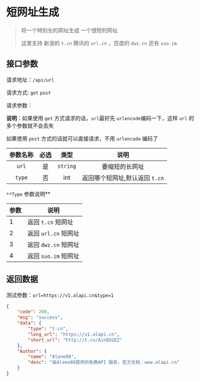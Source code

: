 # 短网址生成

> 将一个特别长的网址生成 一个很短的网址
>
> 这里支持 新浪的 `t.cn` 腾讯的  `url.cn` ，百度的 `dwz.cn` 还有 `suo.im`





## 接口参数

请求地址：`/api/url`

请求方式: `get`  `post`

请求参数：

**说明**：如果使用 `get` 方式请求的话，`url`最好先 `urlencode`编码一下，这样 `url` 的多个参数就不会丢失

如果使用 `post` 方式的话就可以直接请求，不用 `urlencode` 编码了

| 参数名称 | 必选 |   类型   |              说明               |
| :------: | :--: | :------: | :-----------------------------: |
|  `url`   |  是  | `string` |         要缩短的长网址          |
|  `type`  |  否  |   int    | 返回哪个短网址,默认返回  `t.cn` |

`**Type` 参数说明**

| 参数 | 说明                 |
| ---- | -------------------- |
| 1    | 返回 `t.cn` 短网址   |
| 2    | 返回 `url.cn` 短网址 |
| 3    | 返回 `dwz.cn` 短网址 |
| 4    | 返回 `suo.im` 短网址 |

## 返回数据

测试参数：`url=https://v1.alapi.cn&type=1`

```json
{
    "code": 200,
    "msg": "success",
    "data": {
        "type": "t.cn",
        "long_url": "https://v1.alapi.cn",
        "short_url": "http://t.cn/Ain85GEZ"
    },
    "Author": {
        "name": "Alone88",
        "desc": "由Alone88提供的免费API 服务，官方文档：www.alapi.cn"
    }
}
```



